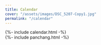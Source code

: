 ```yaml
---
title: Calendar
cover: "/assets/images/DSC_5207-Copy1.jpg"
permalink: "/calendar"
---
```


<div class="grid">
    <div class="cell cell--12 cell--lg-9 content">
    {%- include calendar.html -%}
    </div>
    <div class="cell cell--12 cell--lg-3 content">
    {%- include panchang.html -%}
    </div>
</div>



